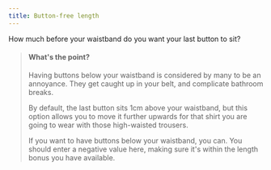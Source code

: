 ```yaml
---
title: Button-free length
---
```


How much before your waistband do you want your last button to sit?

> #### What's the point?
> 
> Having buttons below your waistband is considered by many to be an annoyance. They get caught up in your belt, and complicate bathroom breaks.
> 
> By default, the last button sits 1cm above your waistband, but this option allows you to move it further upwards for that shirt you are going to wear with those high-waisted trousers.
> 
> If you want to have buttons below your waistband, you can. You should enter a negative value here, making sure it's within the length bonus you have available.